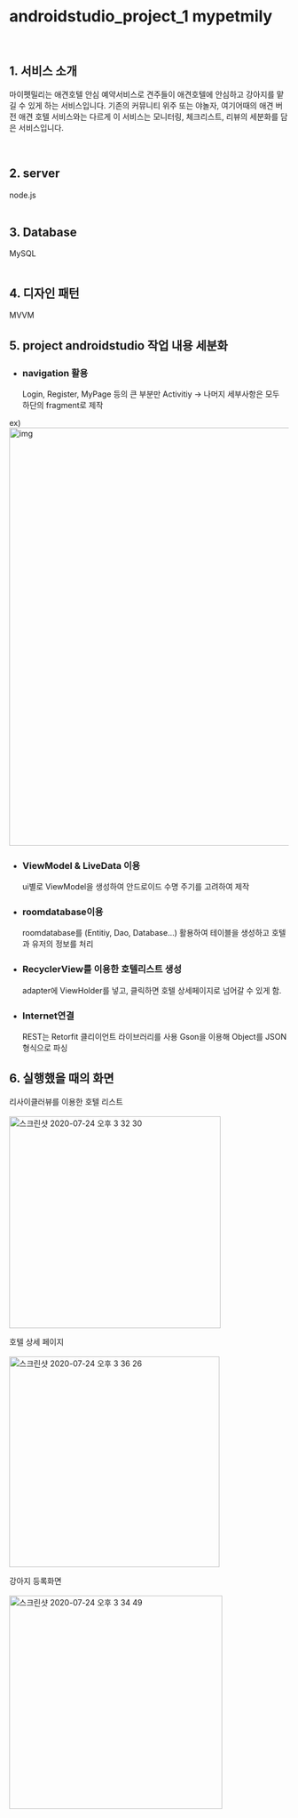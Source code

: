 <h1>androidstudio_project_1 mypetmily</h1>
</br>
<p></p>

## 1. 서비스 소개 
<p>마이펫밀리는 애견호텔 안심 예약서비스로 견주들이 애견호텔에 안심하고 강아지를 맡길 수 있게 하는 서비스입니다. 기존의 커뮤니티 위주 또는 야놀자, 여기어때의 애견 버전 애견 호텔 서비스와는 다르게 
이 서비스는 모니터링, 체크리스트, 리뷰의 세분화를 담은 서비스입니다.</p>
</br>

## 2. server
node.js
</br>
</br>

## 3. Database
MySQL
</br>
</br>

## 4. 디자인 패턴
MVVM

## 5. project androidstudio 작업 내용 세분화

* ### navigation 활용
   Login, Register, MyPage 등의 큰 부분만 Activitiy -> 나머지 세부사항은 모두 하단의 fragment로 제작
<p></p>
       ex)
<img width="752" alt="img" src="https://user-images.githubusercontent.com/68799146/88473305-2ea6a900-cf57-11ea-9de4-73f6610a3cdb.png">

* ### ViewModel & LiveData 이용
   ui별로 ViewModel을 생성하여 안드로이드 수명 주기를 고려하여 제작
   
* ### roomdatabase이용
   roomdatabase를 (Entitiy, Dao, Database...) 활용하여 테이블을 생성하고 호텔과 유저의 정보를 처리

* ### RecyclerView를 이용한 호텔리스트 생성
   adapter에 ViewHolder를 넣고, 클릭하면 호텔 상세페이지로 넘어갈 수 있게 함.

* ### Internet연결
   REST는 Retorfit 클리이언트 라이브러리를 사용
   Gson을 이용해 Object를 JSON형식으로 파싱
   
## 6. 실행했을 때의 화면
   리사이클러뷰를 이용한 호텔 리스트
   </br>
   </br>
   <img width="381" alt="스크린샷 2020-07-24 오후 3 32 30" src="https://user-images.githubusercontent.com/68799146/88476096-93bac880-cf70-11ea-9410-ea68be19418d.png">
   
   호텔 상세 페이지
   </br>
   </br>
   <img width="379" alt="스크린샷 2020-07-24 오후 3 36 26" src="https://user-images.githubusercontent.com/68799146/88476104-9b7a6d00-cf70-11ea-97ce-b84d845b81db.png">
   
   강아지 등록화면
   </br>
   </br>
   <img width="384" alt="스크린샷 2020-07-24 오후 3 34 49" src="https://user-images.githubusercontent.com/68799146/88476293-31fb5e00-cf72-11ea-8003-e552bb285218.png">

   
   

